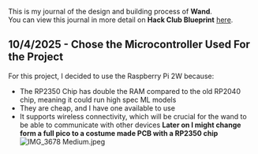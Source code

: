 <!--
  ===================    !!READ THIS NOTICE!!   ====================
  DO NOT edit this file manually. Your changes WILL BE OVERWRITTEN!
  This journal is auto generated and updated by Hack Club Blueprint.
  To edit this file, please edit your journal entries on Blueprint.
  ==================================================================
-->

This is my journal of the design and building process of **Wand**.  
You can view this journal in more detail on **Hack Club Blueprint** [here](https://blueprint.hackclub.com/projects/144).


## 10/4/2025 - Chose the Microcontroller Used For the Project  

For this project, I decided to use the Raspberry Pi 2W because:
 - The RP2350 Chip has double the RAM compared to the old RP2040 chip, meaning it could run high 		  		 spec ML models
 - They are cheap, and I have one available to use
 - It supports wireless connectivity, which will be crucial for the wand to be able to communicate with other devices
 **Later on I might change form a full pico to a costume made PCB with a RP2350 chip**
![IMG_3678 Medium.jpeg](https://blueprint.hackclub.com/user-attachments/blobs/redirect/eyJfcmFpbHMiOnsiZGF0YSI6MzIzLCJwdXIiOiJibG9iX2lkIn19--c408baa848d30a2d7aa2317014e66c410231f280/IMG_3678%20Medium.jpeg)
  

